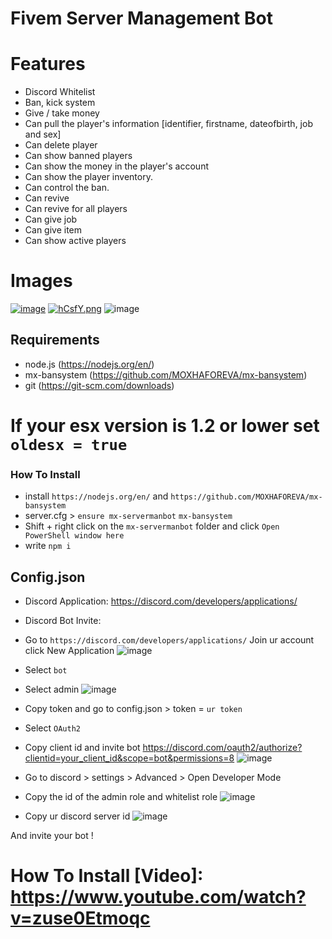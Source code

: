 # Fivem Server Management Bot 

# Features
- Discord Whitelist
- Ban, kick system
- Give / take money
- Can pull the player's information [identifier, firstname, dateofbirth, job and sex]
- Can delete player
- Can show banned players
- Can show the money in the player's account
- Can show the player inventory.
- Can control the ban.
- Can revive
- Can revive for all players
- Can give job
- Can give item
- Can show active players

# Images
<a href="https://ibb.co/PcHQrvk"><img src="https://i.ibb.co/7nm4Sdh/image.png" alt="image" border="0"></a>
<a href="https://im.ge/i/hCsfY"><img src="https://i.im.ge/2021/08/06/hCsfY.png" alt="hCsfY.png" border="0"></a>
![image](https://user-images.githubusercontent.com/70913098/128532692-4a4902ab-760d-4a79-92ba-d6a38cb215ec.png)

## Requirements
- node.js (https://nodejs.org/en/)
- mx-bansystem (https://github.com/MOXHAFOREVA/mx-bansystem)
- git (https://git-scm.com/downloads)

# If your esx version is 1.2 or lower set `oldesx = true`

### How To Install
- install `https://nodejs.org/en/` and `https://github.com/MOXHAFOREVA/mx-bansystem`
- server.cfg > `ensure mx-servermanbot` `mx-bansystem`
- Shift + right click on the `mx-servermanbot` folder and click `Open PowerShell window here`
- write `npm i`

## Config.json
- Discord Application: https://discord.com/developers/applications/
- Discord Bot Invite: 

- Go to `https://discord.com/developers/applications/` Join ur account click New Application
![image](https://user-images.githubusercontent.com/70913098/128538836-7680535a-0794-4c7e-b2d3-a8b829425cac.png)

- Select `bot`

- Select admin
![image](https://user-images.githubusercontent.com/70913098/128539041-77597fe7-80ce-4ba8-9335-87c7d0554911.png)

- Copy token and go to config.json > token = `ur token` 

- Select `OAuth2`

- Copy client id and invite bot https://discord.com/oauth2/authorize?clientid=your_client_id&scope=bot&permissions=8
![image](https://user-images.githubusercontent.com/70913098/128540238-9a9e4282-94c2-4f11-8eb7-3a47db8768c0.png)

- Go to discord > settings > Advanced > Open Developer Mode

- Copy the id of the admin role and whitelist role
![image](https://user-images.githubusercontent.com/70913098/128539612-f6bcd309-d129-4d08-a2bb-5c291087ed53.png)

- Copy ur discord server id 
![image](https://user-images.githubusercontent.com/70913098/128539849-ce3effd8-1708-4fbe-90d6-396a3b37152b.png)

And invite your bot !

# How To Install [Video]: https://www.youtube.com/watch?v=zuse0Etmoqc


